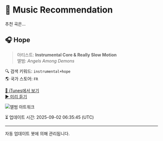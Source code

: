 
# 🎵 Music Recommendation

추천 곡은...

## 🎧 Hope  
> 아티스트: **Instrumental Core & Really Slow Motion**  
> 앨범: _Angels Among Demons_  

🔍 검색 키워드: `instrumental+hope`  
🌎 국가 스토어: `FR`

[🔗 iTunes에서 보기](https://music.apple.com/fr/album/hope/965950343?i=965950725&uo=4)  
[▶️ 미리 듣기](https://audio-ssl.itunes.apple.com/itunes-assets/Music5/v4/95/1b/28/951b282e-3eea-5859-c23e-2ff40b8760e0/mzaf_4763818567112448208.plus.aac.p.m4a)

![앨범 아트워크](https://is1-ssl.mzstatic.com/image/thumb/Music5/v4/e2/cc/b1/e2ccb1c1-11d0-39e8-4c1d-940cd5417319/859714192637_cover.jpg/100x100bb.jpg)

⏳ 업데이트 시간: 2025-09-02 06:35:45 (UTC)

---
자동 업데이트 봇에 의해 관리됩니다.
